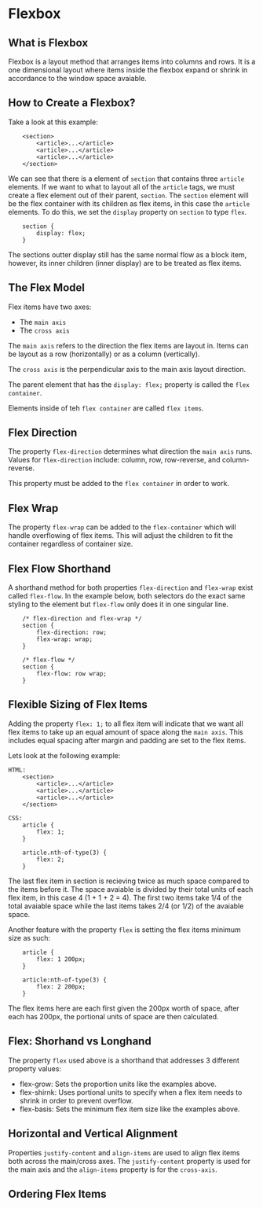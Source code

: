 # Flexbox

## What is Flexbox

Flexbox is a layout method that arranges items into columns and rows. It is a one dimensional layout where items inside the flexbox expand or shrink in accordance to the window space avaiable.

## How to Create a Flexbox?

Take a look at this example:

```
    <section>
        <article>...</article>
        <article>...</article>
        <article>...</article>
    </section>
```

We can see that there is a element of `section` that contains three `article` elements. If we want to what to layout all of the `article` tags, we must create a flex element out of their parent, `section`. The `section` element will be the flex container with its children as flex items, in this case the `article` elements. To do this, we set the `display` property on `section` to type `flex`.

```
    section {
        display: flex;
    }
```

The sections outter display still has the same normal flow as a block item, however, its inner children (inner display) are to be treated as flex items.

## The Flex Model

Flex items have two axes:

- The `main axis`
- The `cross axis`

The `main axis` refers to the direction the flex items are layout in. Items can be layout as a row (horizontally) or as a column (vertically).

The `cross axis` is the perpendicular axis to the main axis layout direction.

The parent element that has the `display: flex;` property is called the `flex container`.

Elements inside of teh `flex container` are called `flex items`.

## Flex Direction

The property `flex-direction` determines what direction the `main axis` runs. Values for `flex-direction` include: column, row, row-reverse, and column-reverse.

This property must be added to the `flex container` in order to work.

## Flex Wrap

The property `flex-wrap` can be added to the `flex-container` which will handle overflowing of flex items. This will adjust the children to fit the container regardless of container size.

## Flex Flow Shorthand

A shorthand method for both properties `flex-direction` and `flex-wrap` exist called `flex-flow`. In the example below, both selectors do the exact same styling to the element but `flex-flow` only does it in one singular line.

```
    /* flex-direction and flex-wrap */
    section {
        flex-direction: row;
        flex-wrap: wrap;
    }

    /* flex-flow */
    section {
        flex-flow: row wrap;
    }
```

## Flexible Sizing of Flex Items

Adding the property `flex: 1;` to all flex item will indicate that we want all flex items to take up an equal amount of space along the `main axis`. This includes equal spacing after margin and padding are set to the flex items.

Lets look at the following example:

```
HTML:
    <section>
        <article>...</article>
        <article>...</article>
        <article>...</article>
    </section>

CSS:
    article {
        flex: 1;
    }

    article.nth-of-type(3) {
        flex: 2;
    }
```

The last flex item in section is recieving twice as much space compared to the items before it. The space avaiable is divided by their total units of each flex item, in this case 4 (1 + 1 + 2 = 4). The first two items take 1/4 of the total avaiable space while the last items takes 2/4 (or 1/2) of the avaiable space.

Another feature with the property `flex` is setting the flex items minimum size as such:

```
    article {
        flex: 1 200px;
    }

    article:nth-of-type(3) {
        flex: 2 200px;
    }
```

The flex items here are each first given the 200px worth of space, after each has 200px, the portional units of space are then calculated.

## Flex: Shorhand vs Longhand

The property `flex` used above is a shorthand that addresses 3 different property values:

- flex-grow: Sets the proportion units like the examples above.
- flex-shirnk: Uses portional units to specify when a flex item needs to shrink in order to prevent overflow.
- flex-basis: Sets the minimum flex item size like the examples above.

## Horizontal and Vertical Alignment

Properties `justify-content` and `align-items` are used to align flex items both across the main/cross axes. The `justify-content` property is used for the main axis and the `align-items` property is for the `cross-axis`.

## Ordering Flex Items

